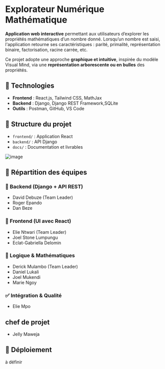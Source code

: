 # Explorateur Numérique Mathématique

**Application web interactive** permettant aux utilisateurs d’explorer les propriétés mathématiques d’un nombre donné. Lorsqu’un nombre est saisi, l'application retourne ses caractéristiques : parité, primalité, représentation binaire, factorisation, racine carrée, etc.

Ce projet adopte une approche **graphique et intuitive**, inspirée du modèle Visual Mind, via une **représentation arborescente ou en bulles** des propriétés.

## 🔧 Technologies
- **Frontend** : React.js, Tailwind CSS, MathJax
- **Backend** : Django, Django REST Framework,SQLite
- **Outils** : Postman, GitHub, VS Code

## 📂 Structure du projet
- `frontend/` : Application React
- `backend/` : API Django
- `docs/` : Documentation et livrables
  
![image](https://github.com/user-attachments/assets/5738cf13-1881-4529-bfde-09b74938c31b)

## 👥 Répartition des équipes

### 🔹 Backend (Django + API REST)
- David Debuze (Team Leader)
- Roger Epando
- Dan Beze

### 🔸 Frontend (UI avec React)
- Elie Ntwari (Team Leader)
- Joel Stone Lumpungu
- Eclat-Gabriella Delomin

### 🧮 Logique & Mathématiques
- Derick Mulambo (Team Leader)
- Daniel Lukali
- Joel Mukendi
- Marie Ngoy

### ✅ Intégration & Qualité
- Elie Mpo

## chef de projet
- Jelly Maweja

## 🚀 Déploiement
à définir
